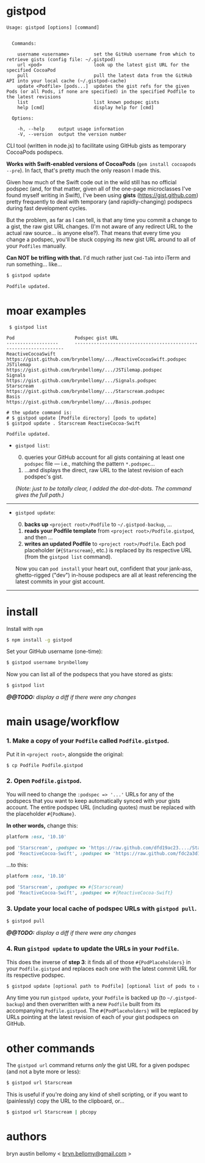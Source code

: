 
# gistpod

```
Usage: gistpod [options] [command]


  Commands:

    username <username>         set the GitHub username from which to retrieve gists (config file: ~/.gistpod)
    url <pod>                   look up the latest gist URL for the specified CocoaPod
    pull                        pull the latest data from the GitHub API into your local cache (~/.gistpod-cache)
    update <Podfile> [pods...]  updates the gist refs for the given Pods (or all Pods, if none are specified) in the specified Podfile to the latest revisions
    list                        list known podspec gists
    help [cmd]                  display help for [cmd]

  Options:

    -h, --help     output usage information
    -V, --version  output the version number
```

CLI tool (written in node.js) to facilitate using GitHub gists as temporary CocoaPods podspecs.

**Works with Swift-enabled versions of CocoaPods** (`gem install cocoapods --pre`).  In fact, that's pretty much the only reason I made this.

Given how much of the Swift code out in the wild still has no official podspec (and, for that matter, given all of the one-page microclasses I've found myself writing in Swift), I've been using **gists** (<https://gist.github.com>) pretty frequently to deal with temporary (and rapidly-changing) podspecs during fast development cycles.

But the problem, as far as I can tell, is that any time you commit a change to a gist, the raw gist URL changes.  (I'm not aware of any redirect URL to the actual raw source... is anyone else?).  That means that every time you change a podspec, you'll be stuck copying its new gist URL around to all of your `Podfiles` manually.

**Can NOT be trifling with that.**  I'd much rather just `Cmd-Tab` into iTerm and run something... like...

```sh
$ gistpod update

Podfile updated.
```



# moar examples

```
 $ gistpod list

Pod                      Podspec gist URL
-------------------      ------------------------------------------------------------------
ReactiveCocoaSwift       https://gist.github.com/brynbellomy/.../ReactiveCocoaSwift.podspec
JSTilemap                https://gist.github.com/brynbellomy/.../JSTilemap.podspec
Signals                  https://gist.github.com/brynbellomy/.../Signals.podspec
Starscream               https://gist.github.com/brynbellomy/.../Starscream.podspec
Basis                    https://gist.github.com/brynbellomy/.../Basis.podspec

# the update command is:
# $ gistpod update [Podfile directory] [pods to update]
$ gistpod update . Starscream ReactiveCocoa-Swift

Podfile updated.
```

- `gistpod list`:
    
    0. queries your GitHub account for all gists containing at least one `podspec` file — i.e., matching the pattern `*.podspec`...
    0. ...and displays the direct, raw URL to the latest revision of each podspec's gist.

    *(Note: just to be totally clear, I added the dot-dot-dots.  The command gives the full path.)*

-------------

- `gistpod update`:

    0. **backs up** `<project root>/Podfile` to `~/.gistpod-backup`, ...
    0. **reads your Podfile template** from `<project root>/Podfile.gistpod`, and then ...
    0. **writes an updated Podfile** to `<project root>/Podfile`.  Each pod placeholder (`#{Starscream}`, etc.) is replaced by its respective URL (from the `gistpod list` command).
    
    Now you can `pod install` your heart out, confident that your jank-ass, ghetto-rigged ("dev") in-house podspecs are all at least referencing the latest commits in your gist account.

-------------



# install

Install with `npm`

```sh
$ npm install -g gistpod
```

Set your GitHub username (one-time):

```sh
$ gistpod username brynbellomy
```

Now you can list all of the podspecs that you have stored as gists:

```sh
$ gistpod list
```

_**@@TODO:** display a diff if there were any changes_




# main usage/workflow

### 1. Make a copy of your `Podfile` called `Podfile.gistpod`.

Put it in `<project root>`, alongside the original:

```sh
$ cp Podfile Podfile.gistpod
```

### 2. Open `Podfile.gistpod`.

You will need to change the `:podspec => '...'` URLs for any of the podspecs that you want to keep automatically synced with your gists account.  The entire podspec URL (including quotes) must be replaced with the placeholder `#{PodName}`.

**In other words,** change this:

```ruby
platform :osx, '10.10'

pod 'Starscream', :podspec => 'https://raw.github.com/dfd19ac23..../Starscream.podspec'
pod 'ReactiveCocoa-Swift', :podspec => 'https://raw.github.com/fdc2a3d19..../ReactiveCocoa-Swift.podspec'
```

...to this:

```ruby
platform :osx, '10.10'

pod 'Starscream', :podspec => #{Starscream}
pod 'ReactiveCocoa-Swift', :podspec => #{ReactiveCocoa-Swift}
```



### 3. Update your local cache of podspec URLs with `gistpod pull`.

```sh
$ gistpod pull
```

_**@@TODO:** display a diff if there were any changes_




### 4. Run `gistpod update` to update the URLs in your `Podfile`.

This does the inverse of **step 3**: it finds all of those `#{PodPlaceholders}` in your `Podfile.gistpod` and replaces each one with the latest commit URL for its respective podspec.

```sh
$ gistpod update [optional path to Podfile] [optional list of pods to update]
```

Any time you run `gistpod update`, your `Podfile` is backed up (to `~/.gistpod-backup`) and then overwritten with a new `Podfile` built from its accompanying `Podfile.gistpod`.  The `#{PodPlaceholders}` will be replaced by URLs pointing at the latest revision of each of your gist podspecs on GitHub.



# other commands

The `gistpod url` command returns *only* the gist URL for a given podspec (and not a byte more or less):

```sh
$ gistpod url Starscream
```

This is useful if you're doing any kind of shell scripting, or if you want to (painlessly) copy the URL to the clipboard, or...

```sh
$ gistpod url Starscream | pbcopy
```




# authors

bryn austin bellomy < <bryn.bellomy@gmail.com> >

